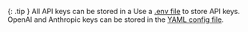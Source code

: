 {: .tip }
All API keys can be stored in a
Use a [.env file](/docs/config/dotenv.html) to store API keys.
OpenAI and Anthropic keys can be stored in the
[YAML config file](/docs/config/aider_conf.html).

